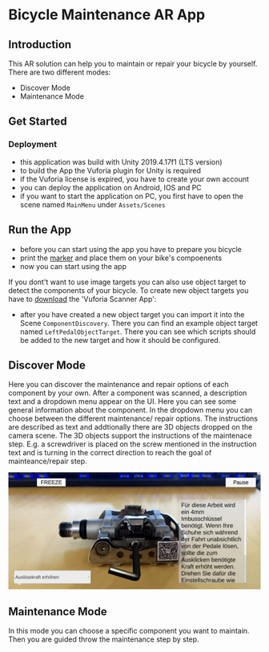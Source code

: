 # Bicycle Maintenance AR App

## Introduction
This AR solution can help you to maintain or repair your bicycle by yourself. There are two different modes:
- Discover Mode
- Maintenance Mode

## Get Started

### Deployment
- this application was build with Unity 2019.4.17f1 (LTS version)
- to build the App the Vuforia plugin for Unity is required
- if the Vuforia license is expired, you have to create your own account
- you can deploy the application on Android, IOS and PC
- if you want to start the application on PC, you first have to open the scene named `MainMenu` under `Assets/Scenes`

## Run the App
- before you can start using the app you have to prepare you bicycle
- print the [marker](Assets/Marker) and place them on your bike's compoenents
- now you can start using the app

 If you dont't want to use image targets you can also use object target to detect the components of your bicycle. To create new object targets you have to [download](https://library.vuforia.com/articles/Training/Vuforia-Object-Scanner-Users-Guide.html) the 'Vuforia Scanner App':
 - after you have created a new object target you can import it into the Scene `ComponentDiscovery`. There you can find an example object target named `LeftPedalObjectTarget`. There you can see which scripts should be added to the new target and how it should be configured.

## Discover Mode
Here you can discover the maintenance and repair options of each component by your own. After a component was scanned, a description text and a dropdown menu appear on the UI. Here you can see some general information about the component. In the dropdown menu you can choose between the different maintenance/ repair options. The instructions are described as text and addtionally there are 3D objects dropped on the camera scene. The 3D objects support the instructions of the maintenace step. E.g. a screwdriver is placed on the screw mentioned in the instruction text and is turning in the correct direction to reach the goal of mainteance/repair step.

![screenshot of discover mode](screenshot/discover_mode.png)


## Maintenance Mode
In this mode you can choose a specific component you want to maintain. Then you are guided throw the maintenance step by step.




